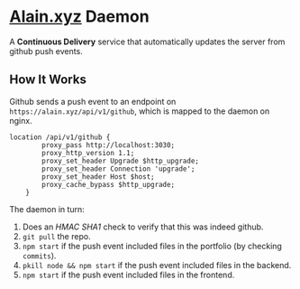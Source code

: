 # [Alain.xyz](https://alain.xyz) Daemon

A **Continuous Delivery** service that automatically updates the server from github push events.

## How It Works

Github sends a push event to an endpoint on `https://alain.xyz/api/v1/github`, which is mapped to the daemon on nginx.

```nginx
location /api/v1/github {
        proxy_pass http://localhost:3030;
        proxy_http_version 1.1;
        proxy_set_header Upgrade $http_upgrade;
        proxy_set_header Connection 'upgrade';
        proxy_set_header Host $host;
        proxy_cache_bypass $http_upgrade;
    }
```

The daemon in turn:

1. Does an *HMAC SHA1* check to verify that this was indeed github. 
2. `git pull` the repo.
3. `npm start` if the push event included files in the portfolio (by checking `commits`).
4. `pkill node && npm start` if the push event included files in the backend.
5. `npm start` if the push event included files in the frontend.